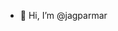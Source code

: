 - 👋 Hi, I’m @jagparmar

<!---
jagparmar/jagparmar is a ✨ special ✨ repository because its `README.md` (this file) appears on your GitHub profile.
You can click the Preview link to take a look at your changes.
--->
